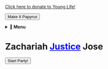 <head>
    <meta charset="UTF-8">
    <meta name="viewport" content="width=device-width, initial-scale=1.0">
    <title>Every Day with Zach Jose</title>
    <link rel="stylesheet" href="styles.css">
    <link rel="preconnect" href="https://fonts.googleapis.com">
    <link href="https://fonts.googleapis.com/css2?family=Bangers&display=swap" rel="stylesheet">
    <style>
        .dark {
            background-color: black !important;
            color: white !important;
            transition: background-color 1s, color 1s;
        }
        #batman {
            position: fixed;
            top: -200px;
            left: 50%;
            transform: translateX(-50%);
            transition: top 1s ease-in-out, opacity 1s;
            opacity: 0;
            width: 150px;
        }
    </style>
</head>
<body>
    <link rel="stylesheet" type="text/css" href="/style.css"><a href="https://giving.younglife.org/s/?GiftType=Staff&Name=ZachJose&Sponsoring=Zach%20Jose&AppealCodeId=70141000000tvBDAAY&BypassDesignationPage=false&MissionUnitId=a2s410000002wa2AAA&MissionUnitName=Greater%20Roseville%2FAntelope&ClassCodeId=a2j41000000Nj93AAC&ClassCodeName=Operating&StaffId=0034100002PWJ3WAAX&StaffName=Zachariah%20Jose">Click here to donate to Young Life!</a>

<button id="papyrusButton" onclick="togglePapyrus()">Make It Papyrus</button>

<script>
  function togglePapyrus() {
    const button = document.getElementById("papyrusButton");
    document.body.classList.toggle("papyrus");

    if (document.body.classList.contains("papyrus")) {
      button.textContent = "Go Back";
    } else {
      button.textContent = "Make It Papyrus";
    }
  }
</script>

<div id="top-right-menu">
<details>
  <summary><strong>🔽 Menu</strong></summary>
  <ul>
    <li><a href="/hotdog">🌭 Hot Dog</a></li>
    <li><a href="/phone-input">📞 Phone Number</a></li>
  </ul>
</details>
</div>

<h1>Zachariah <span id="justice" style="color: blue; cursor: pointer; text-decoration: underline;">Justice</span> Jose</h1>
<img id="batman" src="/Batman.jpg">

<script>
    document.getElementById("justice").addEventListener("click", function() {
        document.body.classList.add("dark");
        let batman = document.getElementById("batman");
        batman.style.opacity = "1";
        batman.style.top = "50px";
        setTimeout(() => {
            batman.style.top = "-200px";
            batman.style.opacity = "0";
            setTimeout(() => document.body.classList.remove("dark"), 1000);
        }, 1500);
    });
</script>

<button onclick="startParty()">Start Party!</button>

<script>
  function startParty() {
    let newSong = new Audio("/APT.mp3");
    newSong.play();

    let cat = document.createElement("img");
    cat.src = "/cat-dance.gif";
    cat.style.width = "250px";
    cat.style.position = "absolute";
    cat.style.bottom = "50px";
    cat.style.left = Math.random() * (window.innerWidth - 300) + "px";
    document.body.appendChild(cat);

    let moveRight = true;
    let moveInterval = setInterval(() => {
      let leftPos = parseInt(cat.style.left);
      cat.style.left = moveRight ? (leftPos + 10) + "px" : (leftPos - 10) + "px";
      if (leftPos > window.innerWidth - 300) moveRight = false;
      if (leftPos < 10) moveRight = true;
    }, 100);

    let discoBall = document.createElement("img");
    discoBall.src = "/disco.gif";
    discoBall.style.width = "200px";
    discoBall.style.position = "absolute";
    discoBall.style.top = "10px";
    discoBall.style.left = Math.random() * (window.innerWidth - 200) + "px";
    document.body.appendChild(discoBall);

    document.body.style.animation = "flash 1s";

    setTimeout(() => {
      clearInterval(moveInterval);
      cat.remove();
      discoBall.remove();
    }, 11000);
  }
</script>

<p id="visitorCounter" style="font-size: 14px; font-weight: bold;"></p>

<script>
  function updateVisitorCount() {
    const startDate = new Date("2000-04-05T00:00:00Z");
    const now = new Date();
    const hoursPassed = Math.floor((now - startDate) / (1000 * 60 * 60));
    document.getElementById("visitorCounter").innerText = "Total Visitors: " + hoursPassed;
  }
  updateVisitorCount();
</script>

</body>
